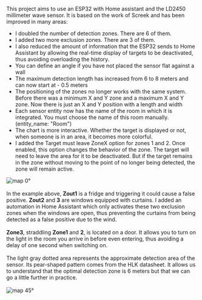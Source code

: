 This project aims to use an ESP32 with Home assistant and the LD2450 millimeter wave sensor. It is based on the work of Screek and has been improved in many areas:
- I doubled the number of detection zones. There are 6 of them.
- I added two more exclusion zones. There are 3 of them.
- I also reduced the amount of information that the ESP32 sends to Home Assistant by allowing the real-time display of targets to be deactivated, thus avoiding overloading the history.
- You can define an angle if you have not placed the sensor flat against a wall
- The maximum detection length has increased from 6 to 8 meters and can now start at - 0.5 meters
- The positioning of the zones no longer works with the same system. Before there was a minimum X and Y zone and a maximum X and Y zone. Now there is just an X and Y position with a length and width
- Each sensor entity now has the name of the room in which it is integrated. You must choose the name of this room manually. (entity_name: "Room")
- The chart is more interactive. Whether the target is displayed or not, when someone is in an area, it becomes more colorful.
- I added the Target must leave ZoneX option for zones 1 and 2. Once enabled, this option changes the behavior of the zone. The target will need to leave the area for it to be deactivated. But if the target remains in the zone without moving to the point of no longer being detected, the zone will remain active.

<picture>
 <img alt="map 0°" src="https://forum.hacf.fr/uploads/default/original/3X/9/f/9f0e7d34a22281a5f8b7d2b3c38dd49ec131d3c6.gif">
</picture>  <br/><br/>
In the example above, <b>Zout1</b> is a fridge and triggering it could cause a false positive. <b>Zout2</b> and <b>3</b> are windows equipped with curtains. I added an automation in Home Assistant which only activates these two exclusion zones when the windows are open, thus preventing the curtains from being detected as a false positive due to the wind.
<br/><br/>
<b>Zone3</b>, straddling <b>Zone1</b> and <b>2</b>, is located on a door. It allows you to turn on the light in the room you arrive in before even entering, thus avoiding a delay of one second when switching on.
<br/><br/>
The light gray dotted area represents the approximate detection area of the sensor. Its pear-shaped pattern comes from the HLK datasheet. It allows us to understand that the optimal detection zone is 6 meters but that we can go a little further in practice.  <br/><br/>


<picture>
 <img alt="map 45°" src="https://forum.hacf.fr/uploads/default/original/3X/c/5/c5b53d535f0624cc30aa5af48a753b4861e7bcb1.gif">
</picture>
